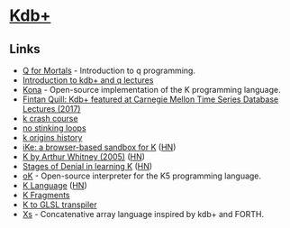 # [Kdb+](https://kx.com/)

## Links

- [Q for Mortals](https://code.kx.com/q4m3/) - Introduction to q programming.
- [Introduction to kdb+ and q lectures](https://www.youtube.com/watch?v=8eoysfqO3UY)
- [Kona](https://github.com/kevinlawler/kona) - Open-source implementation of the K programming language.
- [Fintan Quill: Kdb+ featured at Carnegie Mellon Time Series Database Lectures (2017)](https://www.youtube.com/watch?v=Dy0SjrT3tB4)
- [k crash course](https://github.com/kparc/kcc#readme)
- [no stinking loops](http://nsl.com/)
- [k origins history](https://kparc.io/)
- [iKe: a browser-based sandbox for K](http://johnearnest.github.io/ok/ike/ike.html) ([HN](https://news.ycombinator.com/item?id=21886380))
- [K by Arthur Whitney (2005)](http://archive.vector.org.uk/art10010830) ([HN](https://news.ycombinator.com/item?id=22060537))
- [Stages of Denial in learning K](http://nsl.com/papers/denial.html) ([HN](https://news.ycombinator.com/item?id=22504106))
- [oK](https://github.com/JohnEarnest/ok) - Open-source interpreter for the K5 programming language.
- [K Language](http://www.math.bas.bg/bantchev/place/k.html) ([HN](https://news.ycombinator.com/item?id=22561121))
- [K Fragments](http://beyondloom.com/blog/fragments.html)
- [K to GLSL transpiler](http://beyondloom.com/tools/specialk.html)
- [Xs](https://cryptm.org/xs/) - Concatenative array language inspired by kdb+ and FORTH.
